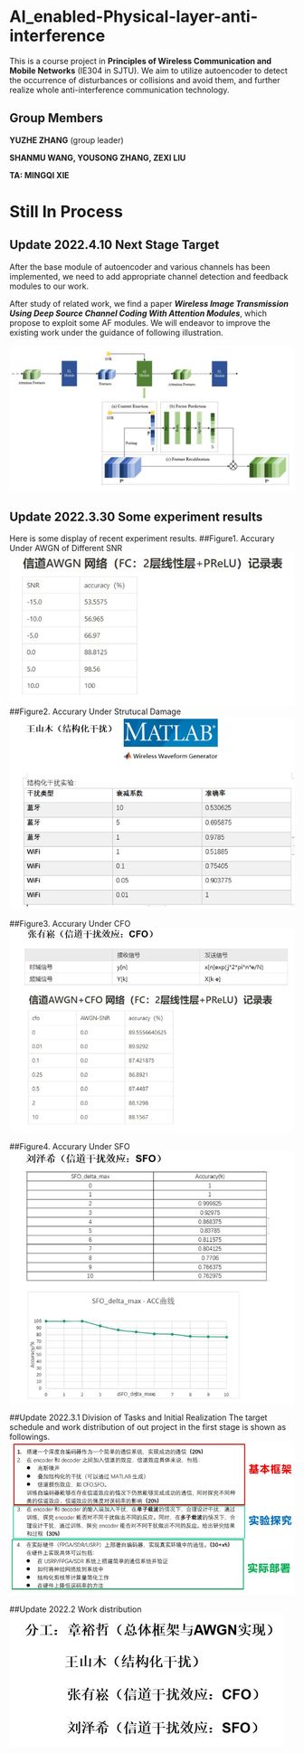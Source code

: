 # AI_enabled-Physical-layer-anti-interference
This is a course project in **Principles of Wireless 
Communication and Mobile Networks** (IE304 in SJTU). 
We aim to utilize autoencoder to detect the occurrence 
of disturbances or collisions and avoid them, 
and further realize whole anti-interference communication technology.

## Group Members
**YUZHE ZHANG** (group leader) 

**SHANMU WANG, YOUSONG ZHANG, ZEXI LIU**

**TA: MINGQI XIE**
# Still In Process

## Update 2022.4.10 Next Stage Target
After the base module of autoencoder and various channels has been implemented, 
we need to add appropriate channel detection and feedback modules to our work.

After study of related work, we find a paper ***Wireless Image Transmission Using Deep Source
Channel Coding With Attention Modules***, which propose to exploit some AF modules.
We will endeavor to improve the existing work under the guidance of following illustration.

![Figure 1](images/1.jpg)

## Update 2022.3.30 Some experiment results
Here is some display of recent experiment results.
##Figure1. Accurary Under AWGN of Different SNR
![test image size](images/2.jpg)
##Figure2. Accurary Under Strutucal Damage
![](images/3.jpg)

##Figure3. Accurary Under CFO
![](images/4.jpg)

##Figure4. Accurary Under SFO
![](images/5.jpg)

##Update 2022.3.1 Division of Tasks and Initial Realization
The target schedule and work distribution of out project in the first stage is shown as followings.
![](images/6.jpg)

##Update 2022.2 Work distribution 
![](images/7.jpg)